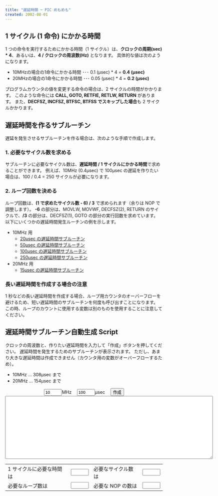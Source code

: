 ```yaml
---
title: "遅延時間 ─ PIC めもめも"
created: 2002-08-01
---
```


1 サイクル (1 命令) にかかる時間
----

1 つの命令を実行するためにかかる時間（1 サイクル）は、**クロックの周期(sec) * 4**、あるいは、**4 / クロックの周波数(Hz)** となります。
具体的な値は次のようになります。


- 10MHzの場合の1命令にかかる時間 ･･･ 0.1 (μsec) * 4 = **0.4 (μsec)**
- 20MHzの場合の1命令にかかる時間 ･･･ 0.05 (μsec) * 4 = **0.2 (μsec)**

プログラムカウンタの値を変更する命令の場合は、2 サイクルの時間がかかります。
このような命令には **CALL, GOTO, RETFIE, RETLW, RETURN** があります。
また、**DECFSZ, INCFSZ, BTFSC, BTFSS でスキップした場合**も 2 サイクルかかります。


遅延時間を作るサブルーチン
----

遅延を発生させるサブルーチンを作る場合は、次のような手順で作成します。

### 1. 必要なサイクル数を求める

サブルーチンに必要なサイクル数は、**遅延時間 / 1 サイクルにかかる時間**で求めることができます。
例えば、10MHz (0.4μsec) で 100μsec の遅延を作りたい場合は、100 / 0.4 = 250 サイクルが必要になります。

### 2. ループ回数を決める

ループ回数は、**(1 で求めたサイクル数 - 6) / 3** で求められます（余りは NOP で調整します）。
**-6** の部分は、MOVLW, MOVWF, DECFSZ(2), RETURN のサイクルで、**/3** の部分は、DECFSZ(1), GOTO の部分の実行回数を求めています。
以下にいくつかの遅延時間発生ルーチンの例を示します。

- 10MHz 用
    - <a target="_blank" href="wait20_10mhz.txt">20μsec の遅延時間サブルーチン</a>
    - <a target="_blank" href="wait50_10mhz.txt">50μsec の遅延時間サブルーチン</a>
    - <a target="_blank" href="wait100_10mhz.txt">100μsec の遅延時間サブルーチン</a>
    - <a target="_blank" href="wait250_10mhz.txt">250μsec の遅延時間サブルーチン</a>
- 20MHz 用
    - <a target="_blank" href="wait15_20mhz.txt">15μsec の遅延時間サブルーチン</a>

### 長い遅延時間を作成する場合の注意

1 秒などの長い遅延時間を作成する場合、ループ用カウンタのオーバーフローを避けるため、短い遅延時間のサブルーチンを何度も呼び出すことになります。
この時、ループのカウントに使用する変数は別のものを使用することに注意してください。


遅延時間サブルーチン自動生成 Script
----

クロックの周波数と、作りたい遅延時間を入力して「作成」ボタンを押してください。
遅延時間を発生するためのサブルーチンが表示されます。
ただし、あまり大きな遅延時間は作成できません（カウンタ用の変数がオーバーフローするため）。

- 10MHz … 308μsec まで
- 20MHz … 154μsec まで

<SCRIPT language="JavaScript">
<!--
function createRoutine() {
	var str = "";
	var freq = document.f.freq.value;  // クロック周波数 (MHz)
	var delay = document.f.delay.value;  // 作りたい遅延時間 (μsec)
	var cycles = delay * freq / 4;  // 必要なサイクル数
	var odd = (cycles - 6) % 3;  // 余り (=NOPの数)
	var loop = (cycles - 6 - odd) / 3;  // ループ数

	// 結果格納
	document.f.oneCycle.value = 4 / (freq * 1000000);  // 1サイクルに必要な時間
	document.f.cycles.value = cycles;  // 必要なサイクル数
	document.f.loop.value = loop;  // 必要なループ数
	document.f.odd.value = odd;  // 必要な NOP 数

	str = "wait_count    EQU  0x20    ; 遅延発生ルーチン用の変数をこんな感じで用意してください\r\n\r\n";
	str += ";==============================================================================\r\n";
	str += "; " + delay + "μsec の遅延発生ルーチン (クロック = " + freq + "MHz)\r\n";
	str += ";==============================================================================\r\n";
	str += "Wait" + delay + "_" + freq + "MHz\r\n";
	str += "      movlw  D'" + loop + "'\r\n";
	str += "      movwf  wait_count\r\n";
	str += "Wait" + delay + "_" + freq + "MHzLoop\r\n";
	str += "      decfsz wait_count, F\r\n";
	str += "      goto   Wait" + delay + "_" + freq + "MHzLoop\r\n";
	var i = 0;
	for (; i < odd; i++) {
		str += "      nop\r\n";
	}
	str += "      return\r\n";
	document.f.textarea_1.value = str;
}
//-->
</SCRIPT>

<CENTER>
<FORM name="f">
<INPUT type="textfield" name="freq" size="4" value="10">MHz　
<INPUT type="textfield" name="delay" size="4" value="100">μsec　
<INPUT type="button" name="button1" value="作成" onClick="createRoutine()">
<BR>
<TEXTAREA name="textarea_1" cols="80" rows="13"></TEXTAREA>
<BR>

<TABLE>
	<TR>
		<TD>1 サイクルに必要な時間は</TD>
		<TD><INPUT type="textfield" name="oneCycle" size="4"></TD>
		<TD>必要なサイクル数は</TD>
		<TD><INPUT type="textfield" name="cycles" size="4"></TD>
	</TR>
	<TR>
		<TD>必要なループ数は</TD>
		<TD><INPUT type="textfield" name="loop" size="4"></TD>
		<TD>必要な NOP の数は</TD>
		<TD><INPUT type="textfield" name="odd" size="4"></TD>
	</TR>
</TABLE>
</CENTER>
</FORM>


